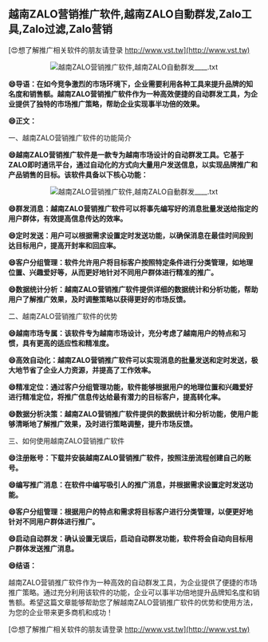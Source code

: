 ## **越南ZALO营销推广软件,越南ZALO自動群发,Zalo工具,Zalo过滤,Zalo营销**

[😍想了解推广相关软件的朋友请登录 http://www.vst.tw](http://www.vst.tw)

 <center><img src="https://vst.tw/MP4/tuiguang/png/0.png" alt="越南ZALO营销推广软件,越南ZALO自動群发____.txt"></center>

**😄导语：在如今竞争激烈的市场环境下，企业需要利用各种工具来提升品牌的知名度和销售额。越南ZALO营销推广软件作为一种高效便捷的自动群发工具，为企业提供了独特的市场推广策略，帮助企业实现事半功倍的效果。**

**😄正文：**

一、越南ZALO营销推广软件的功能简介

**😄越南ZALO营销推广软件是一款专为越南市场设计的自动群发工具。它基于ZALO即时通讯平台，通过自动化的方式向大量用户发送信息，以实现品牌推广和产品销售的目标。该软件具备以下核心功能：**

 <center><img src="https://vst.tw/MP4/tuiguang/png/1.png" alt="越南ZALO营销推广软件,越南ZALO自動群发____.txt"></center>

**😄群发消息：越南ZALO营销推广软件可以将事先编写好的消息批量发送给指定的用户群体，有效提高信息传达的效率。**

**😄定时发送：用户可以根据需求设置定时发送功能，以确保消息在最佳时间段到达目标用户，提高开封率和回应率。**

**😄客户分组管理：软件允许用户将目标客户按照特定条件进行分类管理，如地理位置、兴趣爱好等，从而更好地针对不同用户群体进行精准的推广。**

**😄数据统计分析：越南ZALO营销推广软件提供详细的数据统计和分析功能，帮助用户了解推广效果，及时调整策略以获得更好的市场反馈。**

二、越南ZALO营销推广软件的优势

**😄越南市场专属：该软件专为越南市场设计，充分考虑了越南用户的特点和习惯，具有更高的适应性和精准度。**

**😄高效自动化：越南ZALO营销推广软件可以实现消息的批量发送和定时发送，极大地节省了企业人力资源，并提高了工作效率。**

**😄精准定位：通过客户分组管理功能，软件能够根据用户的地理位置和兴趣爱好进行精准定位，将推广信息传达给最有潜力的目标客户，提高转化率。**

**😄数据分析决策：越南ZALO营销推广软件提供的数据统计和分析功能，使用户能够清晰地了解推广效果，及时进行策略调整，提升市场反馈。**

三、如何使用越南ZALO营销推广软件

**😄注册账号：下载并安装越南ZALO营销推广软件，按照注册流程创建自己的账号。**

**😄编写推广消息：在软件中编写吸引人的推广消息，并根据需求设置定时发送功能。**

**😄客户分组管理：根据用户的特点和需求将目标客户进行分类管理，以便更好地针对不同用户群体进行推广。**

**😄启动自动群发：确认设置无误后，启动自动群发功能，软件将会自动向目标用户群体发送推广消息。**

**😄结语：**

越南ZALO营销推广软件作为一种高效的自动群发工具，为企业提供了便捷的市场推广策略。通过充分利用该软件的功能，企业可以事半功倍地提升品牌知名度和销售额。希望这篇文章能够帮助您了解越南ZALO营销推广软件的优势和使用方法，为您的企业带来更多商机和成功！

[😍想了解推广相关软件的朋友请登录 http://www.vst.tw](http://www.vst.tw)



